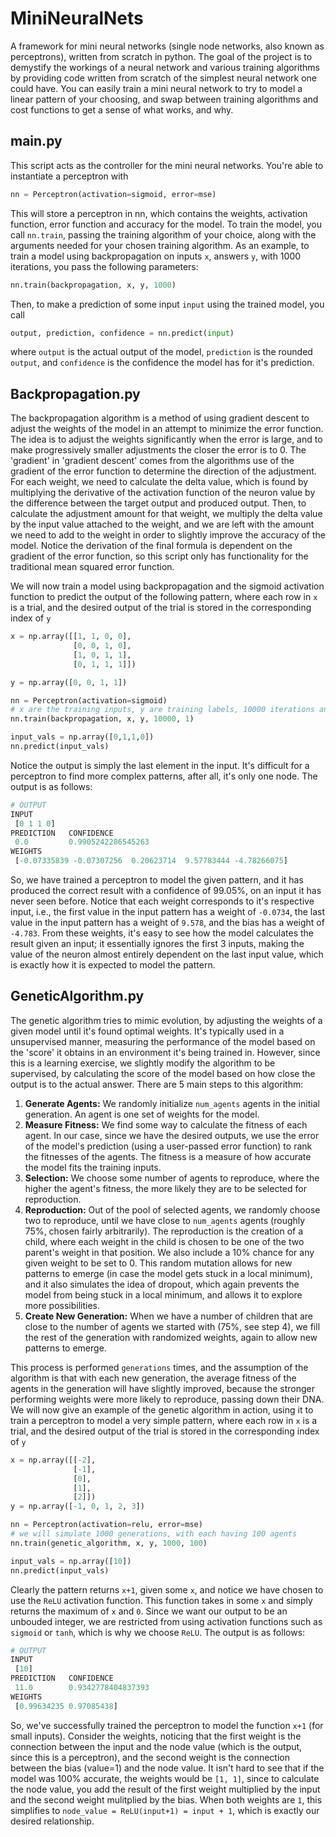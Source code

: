 # MiniNeuralNets
A framework for mini neural networks (single node networks, also known as perceptrons), written from scratch in python. The goal of the project is to demystify the workings of a neural network and various training algorithms by providing code written from scratch of the simplest neural network one could have. You can easily train a mini neural network to try to model a linear pattern of your choosing, and swap between training algorithms and cost functions to get a sense of what works, and why.

## main.py
This script acts as the controller for the mini neural networks. You're able to instantiate a perceptron with
```python
nn = Perceptron(activation=sigmoid, error=mse)
```
This will store a perceptron in nn, which contains the weights, activation function, error function and accuracy for the model. To train the model, you call `nn.train`, passing the training algorithm of your choice, along with the arguments needed for your chosen training algorithm. As an example, to train a model using backpropagation on inputs `x`, answers `y`, with 1000 iterations, you pass the following parameters:
```python
nn.train(backpropagation, x, y, 1000)
```
Then, to make a prediction of some input `input` using the trained model, you call
```python
output, prediction, confidence = nn.predict(input)
```
where `output` is the actual output of the model, `prediction` is the rounded `output`, and `confidence` is the confidence the model has for it's prediction.

## Backpropagation.py
The backpropagation algorithm is a method of using gradient descent to adjust the weights of the model in an attempt to minimize the error function. The idea is to adjust the weights significantly when the error is large, and to make progressively smaller adjustments the closer the error is to 0. The 'gradient' in 'gradient descent' comes from the algorithms use of the gradient of the error function to determine the direction of the adjustment. For each weight, we need to calculate the delta value, which is found by multiplying the derivative of the activation function of the neuron value by the difference between the target output and produced output. Then, to calculate the adjustment amount for that weight, we multiply the delta value by the input value attached to the weight, and we are left with the amount we need to add to the weight in order to slightly improve the accuracy of the model. Notice the derivation of the final formula is dependent on the gradient of the error function, so this script only has functionality for the traditional mean squared error function.

We will now train a model using backpropagation and the sigmoid activation function to predict the output of the following pattern, where each row in `x` is a trial, and the desired output of the trial is stored in the corresponding index of `y`
```python 
x = np.array([[1, 1, 0, 0],
              [0, 0, 1, 0],
              [1, 0, 1, 1],
              [0, 1, 1, 1]])

y = np.array([0, 0, 1, 1])

nn = Perceptron(activation=sigmoid)
# x are the training inputs, y are training labels, 10000 iterations and a learning rate of 1
nn.train(backpropagation, x, y, 10000, 1)

input_vals = np.array([0,1,1,0])
nn.predict(input_vals)
```
Notice the output is simply the last element in the input. It's difficult for a perceptron to find more complex patterns, after all, it's only one node. The output is as follows:
```python
# OUTPUT
INPUT 
 [0 1 1 0]
PREDICTION 	 CONFIDENCE 
 0.0 		 0.9905242286545263
WEIGHTS
 [-0.07335839 -0.07307256  0.20623714  9.57783444 -4.78266075]
```
So, we have trained a perceptron to model the given pattern, and it has produced the correct result with a confidence of 99.05%, on an input it has never seen before. Notice that each weight corresponds to it's respective input, i.e., the first value in the input pattern has a weight of `-0.0734`, the last value in the input pattern has a weight of `9.578`, and the bias has a weight of `-4.783`. From these weights, it's easy to see how the model calculates the result given an input; it essentially ignores the first 3 inputs, making the value of the neuron almost entirely dependent on the last input value, which is exactly how it is expected to model the pattern.

## GeneticAlgorithm.py
The genetic algorithm tries to mimic evolution, by adjusting the weights of a given model until it's found optimal weights. It's typically used in a unsupervised manner, measuring the performance of the model based on the 'score' it obtains in an environment it's being trained in. However, since this is a learning exercise, we slightly modify the algorithm to be supervised, by calculating the score of the model based on how close the output is to the actual answer. There are 5 main steps to this algorithm:

1. **Generate Agents:**
We randomly initialize `num_agents` agents in the initial generation. An agent is one set of weights for the model.
2. **Measure Fitness:**
We find some way to calculate the fitness of each agent. In our case, since we have the desired outputs, we use the error of the model's prediction (using a user-passed error function) to rank the fitnesses of the agents. The fitness is a measure of how accurate the model fits the training inputs.
3. **Selection:**
We choose some number of agents to reproduce, where the higher the agent's fitness, the more likely they are to be selected for reproduction.
4. **Reproduction:**
Out of the pool of selected agents, we randomly choose two to reproduce, until we have close to `num_agents` agents (roughly 75%, chosen fairly arbitrarily). The reproduction is the creation of a child, where each weight in the child is chosen to be one of the two parent's weight in that position. We also include a 10% chance for any given weight to be set to 0. This random mutation allows for new patterns to emerge (in case the model gets stuck in a local minimum), and it also simulates the idea of dropout, which again prevents the model from being stuck in a local minimum, and allows it to explore more possibilities.
5. **Create New Generation:**
When we have a number of children that are close to the number of agents we started with (75%, see step 4), we fill the rest of the generation with randomized weights, again to allow new patterns to emerge.

This process is performed `generations` times, and the assumption of the algorithm is that with each new generation, the average fitness of the agents in the generation will have slightly improved, because the stronger performing weights were more likely to reproduce, passing down their DNA. We will now give an example of the genetic algorithm in action, using it to train a perceptron to model a very simple pattern, where each row in `x` is a trial, and the desired output of the trial is stored in the corresponding index of `y`

```python
x = np.array([[-2],
              [-1],
              [0],
              [1],
              [2]])
y = np.array([-1, 0, 1, 2, 3])

nn = Perceptron(activation=relu, error=mse)
# we will simulate 1000 generations, with each having 100 agents
nn.train(genetic_algorithm, x, y, 1000, 100)

input_vals = np.array([10])
nn.predict(input_vals)
```
Clearly the pattern returns `x+1`, given some `x`, and notice we have chosen to use the `ReLU` activation function. This function takes in some `x` and simply returns the maximum of `x` and `0`. Since we want our output to be an unbouded integer, we are restricted from using activation functions such as `sigmoid` or `tanh`, which is why we choose `ReLU`. The output is as follows:
```python
# OUTPUT
INPUT 
 [10]
PREDICTION 	 CONFIDENCE 
 11.0 		 0.9342778404837393
WEIGHTS
 [0.99634235 0.97085438]
```
So, we've successfully trained the perceptron to model the function `x+1` (for small inputs). Consider the weights, noticing that the first weight is the connection between the input and the node value (which is the output, since this is a perceptron), and the second weight is the connection between the bias (value=1) and the node value. It isn't hard to see that if the model was 100% accurate, the weights would be `[1, 1]`, since to calculate the node value, you add the result of the first weight multiplied by the input and the second weight mulitplied by the bias. When both weights are `1`, this simplifies to `node_value = ReLU(input+1) = input + 1`, which is exactly our desired relationship.
